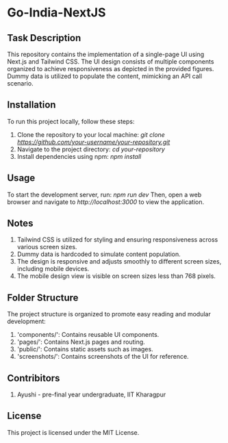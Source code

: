 # Go-India-NextJS <br>

## Task Description <br>
This repository contains the implementation of a single-page UI using Next.js and Tailwind CSS. The UI design consists of multiple components organized to achieve responsiveness as depicted in the provided figures. Dummy data is utilized to populate the content, mimicking an API call scenario.

## Installation <br>
To run this project locally, follow these steps:

1. Clone the repository to your local machine:
   *git clone https://github.com/your-username/your-repository.git*
2. Navigate to the project directory:
   *cd your-repository*
3. Install dependencies using npm:
   *npm install*

## Usage <br>
To start the development server, run:
  *npm run dev*
Then, open a web browser and navigate to *http://localhost:3000* to view the application.

## Notes <br>
1. Tailwind CSS is utilized for styling and ensuring responsiveness across various screen sizes.
2. Dummy data is hardcoded to simulate content population.
3. The design is responsive and adjusts smoothly to different screen sizes, including mobile devices.
4. The mobile design view is visible on screen sizes less than 768 pixels.

## Folder Structure <br>
The project structure is organized to promote easy reading and modular development:

1. 'components/': Contains reusable UI components.
2. 'pages/': Contains Next.js pages and routing.
3. 'public/': Contains static assets such as images.
4. 'screenshots/': Contains screenshots of the UI for reference.

## Contribitors <br>
1. Ayushi - pre-final year undergraduate, IIT Kharagpur

## License <br>
This project is licensed under the MIT License.
